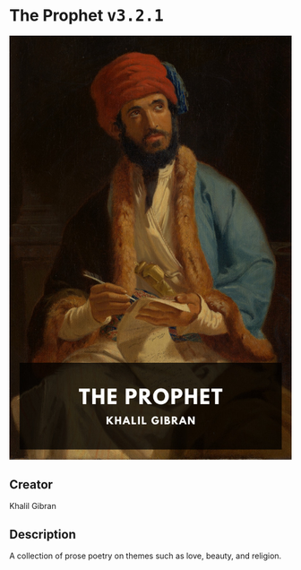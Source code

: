 
# The Prophet <kbd>v3.2.1</kbd>

<center>
  <img src="./cover-1024.jpg"/>
</center>

## Creator
Khalil Gibran

## Description
A collection of prose poetry on themes such as love, beauty, and religion.
